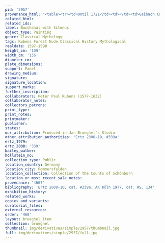 ```yaml
---
pid: '2957'
provenance_html: "<table><tr><td>Until 1721</td><td></td><td>Gaibach Castle</td></tr></table>"
related_html: 
related_ids: 
label: Bacchanal with Silenus
object_type: Painting
genre: Classical Mythology
tags: Rubens Forest Nude Classical History Mythological
realdate: 1597-1598
height_cm: '109'
width_cm: '156'
diameter_cm: 
plate_dimensions: 
support: Panel
drawing_medium: 
signature: 
signature_location: 
support_marks: 
further_inscription: 
collaborators: Peter Paul Rubens (1577-1632)
collaborator_notes: 
collectors_patrons: 
print_type: 
print_notes: 
printmaker: 
publisher: 
states: 
our_attribution: Produced in Jan Brueghel's Studio
other_attribution_authorities: 'Ertz 2008-10, #339a'
ertz_1979: 
ertz_2008: '339'
bailey_walker: 
hollstein_no: 
collection_type: Public
location_country: Germany
location_city: Pommersfelden
location_collection: Collection of the Counts of Schönborn
location_or_most_recent_sale_notes: 
provenance: '4667'
bibliography: 'Ertz 2008-10, cat. #339a; AK Köln 1977, cat. #S. 134'
exhibition_history: 
related_works: 
copies_and_variants: 
curatorial_files: 
external_resources: 
order: '468'
layout: brueghel_item
collection: brueghel
thumbnail: img/derivatives/simple/2957/thumbnail.jpg
full: img/derivatives/simple/2957/full.jpg
---
```

